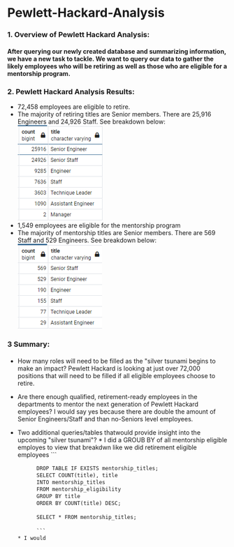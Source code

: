 # Pewlett-Hackard-Analysis

### 1. Overview of Pewlett Hackard Analysis:
#### After querying our newly created database and summarizing information, we have a new task to tackle. We want to query our data to gather the likely employees who will be retiring as well as those who are eligible for a mentorship program.

### 2. Pewlett Hackard Analysis Results:
* 72,458 employees are eligible to retire.
* The majority of retiring titles are Senior members. There are 25,916 Engineers and 24,926 Staff. See breakdown below:
      ![retiring](https://github.com/maldonado91/Pewlett-Hackard-Analysis/blob/main/Resources/retiring_titles.PNG)
* 1,549 employees are eligible for the mentorship program
* The majority of mentorship titles are Senior members. There are 569 Staff and 529 Engineers. See breakdown below: 
      ![mentorship](https://github.com/maldonado91/Pewlett-Hackard-Analysis/blob/main/Resources/mentorship_titles.PNG)

 ### 3 Summary:
#### 
* How many roles will need to be filled as the "silver tsunami begins to make an impact?
      Pewlett Hackard is looking at just over 72,000 positions that will need to be filled if all eligible employees choose to retire.
* Are there enough qualified, retirement-ready employees in the departments to mentor the next generation of Pewlett Hackard employees?
      I would say yes because there are double the amount of Senior Engineers/Staff and than no-Seniors level employees.
* Two additional queries/tables thatwould provide insight into the upcoming "silver tsunami"?
      * I did a GROUB BY of all mentorship eligible employes to view that breakdwn like we did retirement eligible employees
            ```
     
            DROP TABLE IF EXISTS mentorship_titles;
            SELECT COUNT(title), title 
            INTO mentorship_titles
            FROM mentorship_eligibility
            GROUP BY title
            ORDER BY COUNT(title) DESC;

            SELECT * FROM mentorship_titles; 
            
            ```
      * I would  

